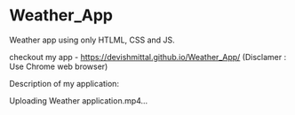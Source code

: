 # Weather_App
Weather app using only HTLML, CSS and JS.

checkout my app - https://devishmittal.github.io/Weather_App/ (Disclamer : Use Chrome web browser)

Description of my application:



Uploading Weather application.mp4…

